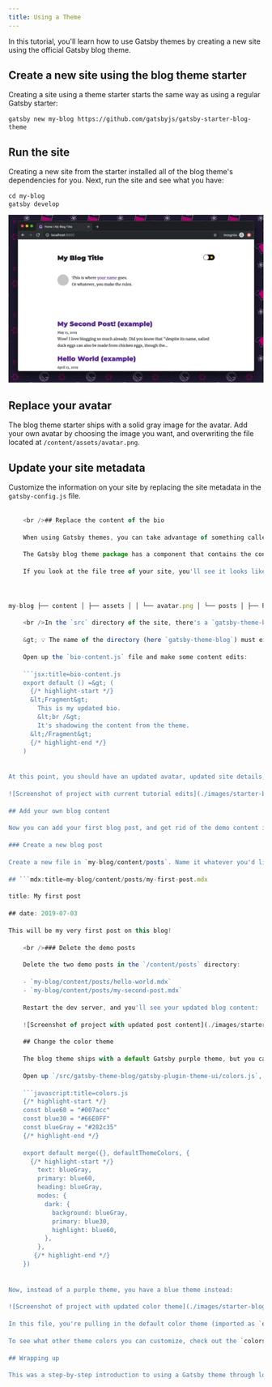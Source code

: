 ```yaml
---
title: Using a Theme
---
```


In this tutorial, you'll learn how to use Gatsby themes by creating a new site using the official Gatsby blog theme.

## Create a new site using the blog theme starter

Creating a site using a theme starter starts the same way as using a regular Gatsby starter:

```shell
gatsby new my-blog https://github.com/gatsbyjs/gatsby-starter-blog-theme
```

## Run the site

Creating a new site from the starter installed all of the blog theme's dependencies for you. Next, run the site and see what you have:

```shell
cd my-blog
gatsby develop
```

![Default screen when starting a project using gatsby blog starter](./images/starter-blog-theme-default.png)

## Replace your avatar

The blog theme starter ships with a solid gray image for the avatar. Add your own avatar by choosing the image you want, and overwriting the file located at `/content/assets/avatar.png`.

## Update your site metadata

Customize the information on your site by replacing the site metadata in the `gatsby-config.js` file.

```javascript:title=gatsby-config.js module.exports = { plugins: [ { resolve: "gatsby-theme-blog", options: {}, }, ], // Customize your site metadata: {/* highlight-start */} siteMetadata: { title: "My Blog", author: "Amberley Romo", description: "A collection of my thoughts and writings.", siteUrl: "https://amberley.blog/", social: [ { name: "twitter", url: "https://twitter.com/amber1ey", }, { name: "github", url: "https://github.com/amberleyromo", }, ], }, {/* highlight-end */} }

    <br />## Replace the content of the bio
    
    When using Gatsby themes, you can take advantage of something called component shadowing.
    
    The Gatsby blog theme package has a component that contains the content of the site author's biography. The file path to that component (in the blog theme package, not your site) is `gatsby-theme-blog/src/components/bio-content.js`.
    
    If you look at the file tree of your site, you'll see it looks like this:
    
    

my-blog ├── content │ ├── assets │ │ └── avatar.png │ └── posts │ ├── hello-world.mdx │ └── my-second-post.mdx ├── src │ └── gatsby-theme-blog │ ├── components │ │ └── bio-content.js │ └── gatsby-plugin-theme-ui │ └── colors.js ├── gatsby-config.js └── package.json

    <br />In the `src` directory of the site, there's a `gatsby-theme-blog` directory. Any file placed in that directory that corresponds to a file in the blog theme will completely shadow the theme.
    
    &gt; 💡 The name of the directory (here `gatsby-theme-blog`) must exactly mirror the name of the name of the published theme package, which in this case is [`gatsby-theme-blog`](https://www.npmjs.com/package/gatsby-theme-blog).
    
    Open up the `bio-content.js` file and make some content edits:
    
    ```jsx:title=bio-content.js
    export default () =&gt; (
      {/* highlight-start */}
      &lt;Fragment&gt;
        This is my updated bio.
        &lt;br /&gt;
        It's shadowing the content from the theme.
      &lt;/Fragment&gt;
      {/* highlight-end */}
    )
    

At this point, you should have an updated avatar, updated site details, and an updated bio:

![Screenshot of project with current tutorial edits](./images/starter-blog-theme-edited.png)

## Add your own blog content

Now you can add your first blog post, and get rid of the demo content in the starter.

### Create a new blog post

Create a new file in `my-blog/content/posts`. Name it whatever you'd like (with a `.md` or `.mdx` file extension), and add some content! Here's an example:

## ```mdx:title=my-blog/content/posts/my-first-post.mdx

title: My first post

## date: 2019-07-03

This will be my very first post on this blog!

    <br />### Delete the demo posts
    
    Delete the two demo posts in the `/content/posts` directory:
    
    - `my-blog/content/posts/hello-world.mdx`
    - `my-blog/content/posts/my-second-post.mdx`
    
    Restart the dev server, and you'll see your updated blog content:
    
    ![Screenshot of project with updated post content](./images/starter-blog-theme-updated-content.png)
    
    ## Change the color theme
    
    The blog theme ships with a default Gatsby purple theme, but you can override and customize the theming of your site to your heart's content. In this tutorial, you'll change a few colors.
    
    Open up `/src/gatsby-theme-blog/gatsby-plugin-theme-ui/colors.js`, and uncomment the code in that file.
    
    ```javascript:title=colors.js
    {/* highlight-start */}
    const blue60 = "#007acc"
    const blue30 = "#66E0FF"
    const blueGray = "#282c35"
    {/* highlight-end */}
    
    export default merge({}, defaultThemeColors, {
      {/* highlight-start */}
        text: blueGray,
        primary: blue60,
        heading: blueGray,
        modes: {
          dark: {
            background: blueGray,
            primary: blue30,
            highlight: blue60,
          },
        },
       {/* highlight-end */}
    })
    

Now, instead of a purple theme, you have a blue theme instead:

![Screenshot of project with updated color theme](./images/starter-blog-theme-updated-colors.png)

In this file, you're pulling in the default color theme (imported as `defaultThemeColors` here), and overriding certain color keys.

To see what other theme colors you can customize, check out the `colors.js` file in the official blog theme (`gatsby-theme-blog/src/gatsby-plugin-theme-ui/colors.js`)

## Wrapping up

This was a step-by-step introduction to using a Gatsby theme through looking at a specific example. Note that different themes will be built differently, to accept different customization options. To dive deeper, check out the [Gatsby Theme docs](/docs/themes/).